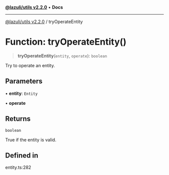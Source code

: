 [**@lazuli/utils v2.2.0**](../README.md) • **Docs**

***

[@lazuli/utils v2.2.0](../globals.md) / tryOperateEntity

# Function: tryOperateEntity()

> **tryOperateEntity**(`entity`, `operate`): `boolean`

Try to operate an entity.

## Parameters

• **entity**: `Entity`

• **operate**

## Returns

`boolean`

True if the entity is valid.

## Defined in

entity.ts:282
